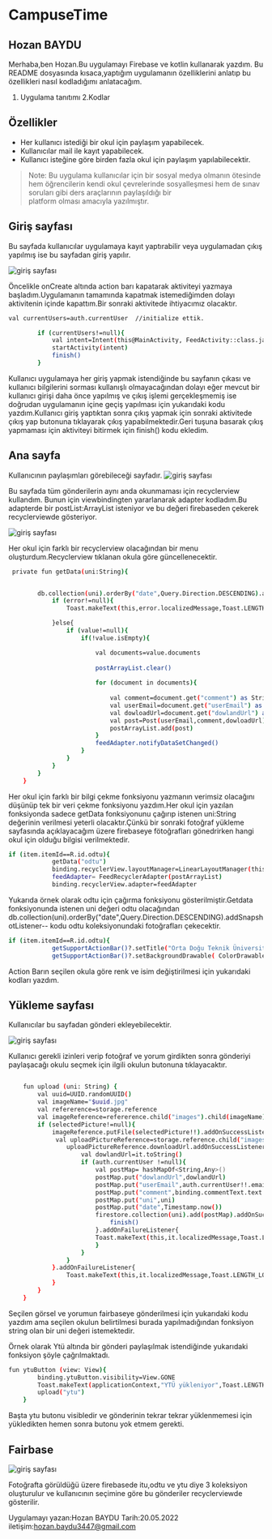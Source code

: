 # CampuseTime
## Hozan BAYDU

Merhaba,ben Hozan.Bu uygulamayı Firebase ve kotlin kullanarak yazdım.
Bu README dosyasında kısaca,yaptığım uygulamanın özelliklerini anlatıp bu özellikleri nasıl kodladığımı anlatacağım.  

 1. Uygulama tanıtımı
 2.Kodlar

## Özellikler

- Her kullanıcı istediği bir okul için paylaşım yapabilecek.
- Kullanıcılar mail ile kayıt yapabilecek.
- Kullanıcı isteğine göre birden fazla okul için paylaşım yapılabilecektir.


> Note:  Bu uygulama kullanıcılar için bir sosyal medya 
 olmanın ötesinde hem öğrencilerin kendi
 okul çevrelerinde sosyalleşmesi hem de 
 sınav soruları gibi ders araçlarının paylaşıldığı bir  
 platform olması amacıyla yazılmıştır.


## Giriş sayfası

Bu sayfada kullanıcılar uygulamaya kayıt yaptırabilir veya uygulamadan çıkış yapılmış ise
bu sayfadan giriş yapılır.

![giriş sayfası](https://blogger.googleusercontent.com/img/b/R29vZ2xl/AVvXsEgrkxu_FHkk8EUB9RfqZCGwH-JsPZmRBd2BToeIBNbSWY9ZdmOEAlZCvycG40u_Qe5gOPVkdFjKeKvO7H7j7tIPqjDU_voPcNWkELxXw0_AhgwY7WAY5Ibw_jax-l-QZdDS0veVHUAfOvoo8hXLciFmA3FFntNoWePm2L3VRQsRycZA9YUc0UCZb92_/s600/image1.jpeg)

Öncelikle onCreate altında action barı kapatarak aktiviteyi yazmaya başladım.Uygulamanın tamamında kapatmak istemediğimden dolayı aktivitenin içinde kapattım.Bir sonraki aktivitede ihtiyacımız olacaktır.

```sh
val currentUsers=auth.currentUser  //initialize ettik.

        if (currentUsers!=null){
            val intent=Intent(this@MainActivity, FeedActivity::class.java)   
            startActivity(intent)
            finish()
        }
```

Kullanıcı uygulamaya her giriş yapmak istendiğinde bu sayfanın çıkası ve kullanıcı bilgilerini sorması kullanışlı olmayacağından dolayı eğer mevcut bir kullanıcı girişi daha önce yapılmış ve çıkış işlemi gerçekleşmemiş ise doğrudan uygulamanın içine geçiş yapılması için yukarıdaki kodu yazdım.Kullanıcı giriş yaptıktan sonra çıkış yapmak için sonraki aktivitede çıkış yap butonuna tıklayarak çıkış yapabilmektedir.Geri tuşuna basarak çıkış yapmaması için aktiviteyi bitirmek için finish() kodu ekledim.


## Ana sayfa
Kullanıcının paylaşımları görebileceği sayfadır.
![giriş sayfası](https://blogger.googleusercontent.com/img/b/R29vZ2xl/AVvXsEhpkjMYPOQM-QB19pO5ycirDY1c4gn7352l_JUsJgbbrgq5HVT2B9AXNFV9XQHfN7vmeB8arSddA7HKePszZv0nQ6X6CMIz63yMStjWAKP8RxaMsrJMtpbgKQVAxC6CdhgiEsRIoRwMhngTtAzf4fTz7J6HLa17jBbrEoziglgw3DaIQc_TbIO2mZdp/s600/image2.jpeg)

Bu sayfada tüm gönderilerin aynı anda okunmaması için recyclerview kullandım.
Bunun için viewbindingten yararlanarak adapter kodladım.Bu adapterde bir postList:ArrayList<Post>
isteniyor ve bu değeri firebaseden çekerek recyclerviewde gösteriyor.

![giriş sayfası](https://blogger.googleusercontent.com/img/b/R29vZ2xl/AVvXsEjeSb90-va32n8ZAQzl3yfFTyxVU15zjYdHDRLy-u-qWR1ID2T8fGU8jlIqzwcF4554uWIeydM-t3_vjfTwJf0Z8SBRiXQW8DINmRtcG3kGmRqQPLjxi6OILv5ImoBhEzQVnczyMp9TRPI2ubzsK3-sGueXZm5BmqLruPpGp6tEN77HnJnyzfK5YRAY/s600/image3.jpeg)

Her okul için farklı bir recyclerview olacağından bir menu oluşturdum.Recyclerview tıklanan okula göre güncellenecektir.

```sh
 private fun getData(uni:String){


        db.collection(uni).orderBy("date",Query.Direction.DESCENDING).addSnapshotListener { value, error ->
            if (error!=null){
                Toast.makeText(this,error.localizedMessage,Toast.LENGTH_LONG).show()

            }else{
                if (value!=null){
                    if(!value.isEmpty){

                        val documents=value.documents
                        
                        postArrayList.clear()
                        
                        for (document in documents){
                            
                            val comment=document.get("comment") as String
                            val userEmail=document.get("userEmail") as String
                            val dowloadUrl=document.get("dowlandUrl") as String
                            val post=Post(userEmail,comment,dowloadUrl)
                            postArrayList.add(post)
                        }
                        feedAdapter.notifyDataSetChanged()
                    }
                }
            }
        }
    }
```

Her okul için farklı bir bilgi çekme fonksiyonu yazmanın verimsiz olacağını düşünüp tek bir veri çekme fonksiyonu yazdım.Her okul için yazılan fonksiyonda sadece getData fonksiyonunu çağırıp istenen uni:String değerinin verilmesi yeterli olacaktır.Çünkü bir sonraki fotoğraf yükleme sayfasında açıklayacağım üzere firebaseye fötoğrafları gönedrirken hangi okul için olduğu bilgisi verilmektedir.



```sh
if (item.itemId==R.id.odtu){
            getData("odtu")
            binding.recyclerView.layoutManager=LinearLayoutManager(this)
            feedAdapter= FeedRecyclerAdapter(postArrayList)
            binding.recyclerView.adapter=feedAdapter
```

Yukarıda örnek olarak odtu için çağırma fonksiyonu gösterilmiştir.Getdata fonksiyonunda istenen uni değeri odtu olacağından  db.collection(uni).orderBy("date",Query.Direction.DESCENDING).addSnapshotListener--
kodu odtu koleksiyonundaki fotoğrafları çekecektir.
```sh
if (item.itemId==R.id.odtu){
            getSupportActionBar()?.setTitle("Orta Doğu Teknik Üniversitesi")
            getSupportActionBar()?.setBackgroundDrawable( ColorDrawable(Color.parseColor("#1c6071")))
```
Action Barın seçilen okula göre renk ve isim değiştirilmesi için yukarıdaki kodları yazdım.

## Yükleme sayfası

Kullanıcılar bu sayfadan gönderi ekleyebilecektir.

![giriş sayfası](https://blogger.googleusercontent.com/img/b/R29vZ2xl/AVvXsEjHl_66BKbIJ2zAjN_eYAS41dVGMTPLiOmy8dG2XzFYloZK6RcccVGkYQonq4bmxZ_fcqEeMGzEgyYn-LSHF35JltYqlTLgcDATPRXsaGHTcVnLnxL4pzx9X5t_aEsaAJRLKSyFjqTq4OI9aux4juj3dFBMXzeEl4FxXNYEs4Hl2SXVHl1DLVXeWOpS/s600/image6.jpeg)

Kullanıcı gerekli izinleri verip fotoğraf ve yorum girdikten sonra gönderiyi paylaşacağı okulu seçmek için ilgili okulun butonuna tıklayacaktır.

```sh

    fun upload (uni: String) {
        val uuid=UUID.randomUUID()
        val imageName="$uuid.jpg"
        val refererence=storage.reference
        val imageReference=refererence.child("images").child(imageName)
        if (selectedPicture!=null){
            imageReference.putFile(selectedPicture!!).addOnSuccessListener{
             val uploadPictureReference=storage.reference.child("images").child(imageName)
                uploadPictureReference.downloadUrl.addOnSuccessListener {
                    val dowlandUrl=it.toString()
                    if (auth.currentUser !=null){
                        val postMap= hashMapOf<String,Any>()
                        postMap.put("dowlandUrl",dowlandUrl)
                        postMap.put("userEmail",auth.currentUser!!.email!!)
                        postMap.put("comment",binding.commentText.text.toString())
                        postMap.put("uni",uni)
                        postMap.put("date",Timestamp.now())
                        firestore.collection(uni).add(postMap).addOnSuccessListener {
                            finish()
                        }.addOnFailureListener{
                        Toast.makeText(this,it.localizedMessage,Toast.LENGTH_LONG).show()
                        }
                    }
                }
            }.addOnFailureListener{
                Toast.makeText(this,it.localizedMessage,Toast.LENGTH_LONG).show()
            }
        }
    }
```
Seçilen görsel ve yorumun fairbaseye gönderilmesi için yukarıdaki kodu yazdım ama seçilen okulun belirtilmesi burada yapılmadığından fonksiyon string olan bir uni değeri istemektedir.

Örnek olarak Ytü altında bir gönderi paylaşılmak istendiğinde yukarıdaki fonksiyon şöyle çağrılmaktadı.
```sh
fun ytuButton (view: View){
        binding.ytuButton.visibility=View.GONE
        Toast.makeText(applicationContext,"YTÜ yükleniyor",Toast.LENGTH_SHORT).show()
        upload("ytu")
    }
```

Başta ytu butonu visibledir ve gönderinin tekrar tekrar yüklenmemesi için yükledikten hemen sonra butonu yok etmem gerekti.



## Fairbase

![giriş sayfası](https://blogger.googleusercontent.com/img/b/R29vZ2xl/AVvXsEhTT1xMyZG7BeO4d-VSZl11H_p6bszo1xx8ugjGt0S9iZkJeEykNKeW8yNn7MmRTGrBuA3-wpJkMaJzQW7N7QBj9pxKFbX8V9cNUVkTaQT30PSM7-38frDGeYlWGzecHsSX6hSIwg6FJObGz7O1-XC0dzpGbRePsONa4GkH5Us0SHYDCBMNYC_HcYZc/s1522/fair.PNG)

Fotoğrafta görüldüğü üzere firebasede itu,odtu ve ytu diye 3 koleksiyon oluşturulur ve kullanıcının seçimine göre bu gönderiler recyclerviewde gösterilir.


Uygulamayı yazan:Hozan BAYDU
Tarih:20.05.2022
iletişim:hozan.baydu3447@gmail.com

